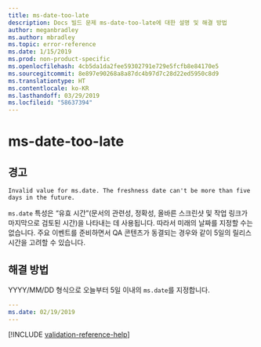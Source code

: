 ```yaml
---
title: ms-date-too-late
description: Docs 빌드 문제 ms-date-too-late에 대한 설명 및 해결 방법
author: meganbradley
ms.author: mbradley
ms.topic: error-reference
ms.date: 1/15/2019
ms.prod: non-product-specific
ms.openlocfilehash: 4cb5da1da2fee59302791e729e5fcfb8e84170e5
ms.sourcegitcommit: 8e897e90268a8a87dc4b97d7c28d22ed5950c8d9
ms.translationtype: HT
ms.contentlocale: ko-KR
ms.lasthandoff: 03/29/2019
ms.locfileid: "58637394"
---
```

# <a name="ms-date-too-late"></a>ms-date-too-late

## <a name="warning"></a>경고

`Invalid value for ms.date. The freshness date can't be more than five days in the future.`

`ms.date` 특성은 “유효 시간”(문서의 관련성, 정확성, 올바른 스크린샷 및 작업 링크가 마지막으로 검토된 시간)을 나타내는 데 사용됩니다. 따라서 미래의 날짜를 지정할 수는 없습니다. 주요 이벤트를 준비하면서 QA 콘텐츠가 동결되는 경우와 같이 5일의 릴리스 시간을 고려할 수 있습니다.

## <a name="resolution"></a>해결 방법

YYYY/MM/DD 형식으로 오늘부터 5일 이내의 `ms.date`를 지정합니다.

```yml
---
ms.date: 02/19/2019
---
```

<!--make sure to add this file to your includes folder and verify the path-->
[!INCLUDE [validation-reference-help](includes/validation-reference-help.md)]
